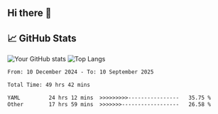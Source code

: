 ## Hi there 👋

## 📈 GitHub Stats
![Your GitHub stats](https://github-readme-stats.vercel.app/api?username=pcanham&show_icons=true&theme=radical&rank_icon=github)
![Top Langs](https://github-readme-stats.vercel.app/api/top-langs/?username=pcanham&theme=radical)


<!-- TECHNOLOGIES:START -->
<!-- TECHNOLOGIES:END -->

<!--START_SECTION:waka-->

```txt
From: 10 December 2024 - To: 10 September 2025

Total Time: 49 hrs 42 mins

YAML         24 hrs 12 mins  >>>>>>>>>----------------   35.75 %
Other        17 hrs 59 mins  >>>>>>>------------------   26.58 %
```

<!--END_SECTION:waka-->

